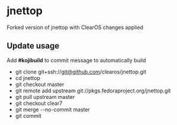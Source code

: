 # jnettop

Forked version of jnettop with ClearOS changes applied

## Update usage
  Add __#kojibuild__ to commit message to automatically build

* git clone git+ssh://git@github.com/clearos/jnettop.git
* cd jnettop
* git checkout master
* git remote add upstream git://pkgs.fedoraproject.org/jnettop.git
* git pull upstream master
* git checkout clear7
* git merge --no-commit master
* git commit
